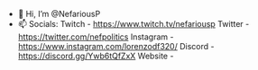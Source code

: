 - 👋 Hi, I’m @NefariousP
- 📫 Socials:
    Twitch - https://www.twitch.tv/nefariousp
    Twitter - https://twitter.com/nefpolitics
    Instagram - https://www.instagram.com/lorenzodf320/
    Discord - https://discord.gg/Ywb6tQfZxX
    Website - 

<!---
NefariousP/NefariousP is a ✨ special ✨ repository because its `README.md` (this file) appears on your GitHub profile.
You can click the Preview link to take a look at your changes.
--->
